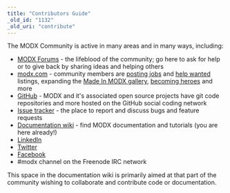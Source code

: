 ```yaml
---
title: "Contributors Guide"
_old_id: "1132"
_old_uri: "contribute"
---
```


The MODX Community is active in many areas and in many ways, including:

- [MODX Forums](http://modxcms.com/forums/) - the lifeblood of the community; go here to ask for help or to give back by sharing ideas and helping others
- [modx.com](http://modx.com/) - community members are [posting jobs](http://modx.com/services/jobs/) and [help wanted](http://modx.com/services/help-wanted/) listings, expanding the [Made In MODX gallery](http://modx.com/learn/gallery/), [becoming heroes](http://modx.com/community/wall-of-fame/) and more
- [GitHub](https://github.com/modxcms/) - MODX and it's associated open source projects have git code repositories and more hosted on the GitHub social coding network
- <font color="#006daf">[Issue tracker](http://bugs.modx.com/)</font> - the place to report and discuss bugs and feature requests
- [Documentation wiki](http://rtfm.modx.com/) - find MODX documentation and tutorials (you are here already!)
- [LinkedIn](http://www.linkedin.com/groups?gid=697477)
- [Twitter](http://twitter.com/#!/modxcms)
- [Facebook](http://www.facebook.com/modxcms)
- \#modx channel on the Freenode IRC network

This space in the documentation wiki is primarily aimed at that part of the community wishing to collaborate and contribute code or documentation.